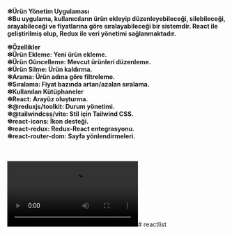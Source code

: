 <h4>
❇Ürün Yönetim Uygulaması<br>
❇Bu uygulama, kullanıcıların ürün ekleyip düzenleyebileceği, silebileceği, arayabileceği ve fiyatlarına göre sıralayabileceği bir sistemdir. React ile geliştirilmiş olup, Redux ile veri yönetimi sağlanmaktadır.

❇Özellikler<br>
❇Ürün Ekleme: Yeni ürün ekleme.<br>
❇Ürün Güncelleme: Mevcut ürünleri düzenleme.<br>
❇Ürün Silme: Ürün kaldırma.<br>
❇Arama: Ürün adına göre filtreleme.<br>
❇Sıralama: Fiyat bazında artan/azalan sıralama.<br>
❇Kullanılan Kütüphaneler<br>
❇React: Arayüz oluşturma.<br>
❇@reduxjs/toolkit: Durum yönetimi.<br>
❇@tailwindcss/vite: Stil için Tailwind CSS.<br>
❇react-icons: İkon desteği.<br>
❇react-redux: Redux-React entegrasyonu.<br>
❇react-router-dom: Sayfa yönlendirmeleri.<br>
</h4>

<br>

<video controls src="dizayn-1.mp4" title="Title"></video># reactlist

